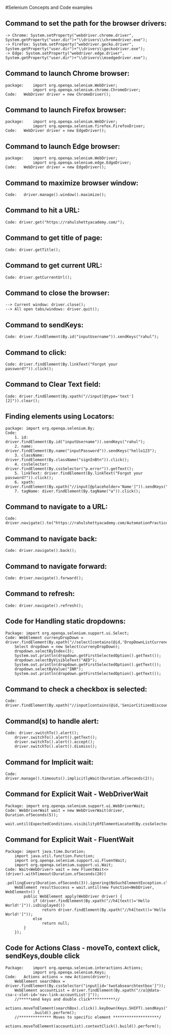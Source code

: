 #Selenium Concepts and Code examples

## Command to set the path for the browser drivers:
	-> Chrome: System.setProperty("webdriver.chrome.driver", System.getProperty("user.dir")+"\\drivers\\chromedriver.exe");
	-> Firefox: System.setProperty("webdriver.gecko.driver", System.getProperty("user.dir")+"\\drivers\\geckodriver.exe");
	-> Edge: System.setProperty("webdriver.edge.driver", System.getProperty("user.dir")+"\\drivers\\msedgedriver.exe");
	
## Command to launch Chrome browser: 
	package: 	import org.openqa.selenium.WebDriver;
				import org.openqa.selenium.chrome.ChromeDriver;
	Code:	WebDriver driver = new ChromeDriver();
	
## Command to launch Firefox browser: 
	package: 	import org.openqa.selenium.WebDriver;
				import org.openqa.selenium.firefox.FirefoxDriver;
	Code:	WebDriver driver = new EdgeDriver();
	
## Command to launch Edge browser:
	package: 	import org.openqa.selenium.WebDriver;
				import org.openqa.selenium.edge.EdgeDriver;
	Code:	WebDriver driver = new EdgeDriver();

## Command to maximize browser window:
	Code:	driver.manage().window().maximize();
	
## Command to hit a URL:
	Code: driver.get("https://rahulshettyacademy.com/");
	
## Command to get title of page:
	Code: driver.getTitle();
	
## Command to get current URL:
	Code: driver.getCurrentUrl();
	
## Command to close the browser:
	--> Current window: driver.close();
	--> All open tabs/windows: driver.quit();

## Command to sendKeys:
	Code: driver.findElement(By.id("inputUsername")).sendKeys("rahul");

## Command to click:
	Code: driver.findElement(By.linkText("Forgot your password?")).click();
	
## Command to Clear Text field:
	Code: driver.findElement(By.xpath("//input[@type='text'][2]")).clear();
	
## Finding elements using Locators:
	package: import org.openqa.selenium.By;
	Code:	
		1. id: driver.findElement(By.id("inputUsername")).sendKeys("rahul");
		2. name: driver.findElement(By.name("inputPassword")).sendKeys("hello123");
		3. className: driver.findElement(By.className("signInBtn")).click();
		4. cssSelector: driver.findElement(By.cssSelector("p.error")).getText();
		5. linkText: driver.findElement(By.linkText("Forgot your password?")).click();
		6. xpath: driver.findElement(By.xpath("//input[@placeholder='Name']")).sendKeys("Shelby");
		7. tagName: diver.findElement(By.tagName("a")).click();

## Command to navigate to a URL:
	Code: driver.navigate().to("https://rahulshettyacademy.com/AutomationPractice/");
	
## Command to navigate back:
	Code: driver.navigate().back();
	
## Command to navigate forward:
	Code: driver.navigate().forward();
	
## Command to refresh:
	Code: driver.navigate().refresh();
	
## Code for Handling static dropdowns:
	Package: import org.openqa.selenium.support.ui.Select;
	Code: WebElement currenyDropDown = driver.findElement(By.xpath("//select[contains(@id,'DropDownListCurrency')]"));
		Select dropdown = new Select(currenyDropDown);
		dropdown.selectByIndex(3);
		System.out.println(dropdown.getFirstSelectedOption().getText());
		dropdown.selectByVisibleText("AED");
		System.out.println(dropdown.getFirstSelectedOption().getText());
		dropdown.selectByValue("INR");
		System.out.println(dropdown.getFirstSelectedOption().getText());	
		
## Command to check a checkbox is selected:
	Code: driver.findElement(By.xpath("//input[contains(@id,'SeniorCitizenDiscount')]")).isSelected();
	
## Command(s) to handle alert:
	Code: driver.switchTo().alert();
		driver.switchTo().alert().getText();
		driver.switchTo().alert().accept();
		driver.switchTo().alert().dismiss();

## Command for Implicit wait:
	Code: driver.manage().timeouts().implicitlyWait(Duration.ofSeconds(2));
	
## Command for Explicit Wait - WebDriverWait
	Package: import org.openqa.selenium.support.ui.WebDriverWait;
	Code: WebDriverWait wait = new WebDriverWait(driver, Duration.ofSeconds(5));
		wait.until(ExpectedConditions.visibilityOfElementLocated(By.cssSelector("span.promoInfo")));
		
## Command for Explicit Wait - FluentWait
	Package: import java.time.Duration;
		import java.util.function.Function;
		import org.openqa.selenium.support.ui.FluentWait;
		import org.openqa.selenium.support.ui.Wait;
	Code: Wait<WebDriver> wait = new FluentWait<>(driver).withTimeout(Duration.ofSeconds(20))
				.pollingEvery(Duration.ofSeconds(3)).ignoring(NoSuchElementException.class);
		WebElement resultSuccess = wait.until(new Function<WebDriver, WebElement>() {
			public WebElement apply(WebDriver driver) {
				if (driver.findElement(By.xpath("//h4[text()='Hello World!']")).isDisplayed())
					return driver.findElement(By.xpath("//h4[text()='Hello World!']"));
				else
					return null;
			}
		});
		
## Code for Actions Class - moveTo, context click, sendKeys,double click
	Package:	import org.openqa.selenium.interactions.Actions;
			 	import org.openqa.selenium.Keys;
	Code:	Actions actions = new Actions(driver);
		WebElement searchBox = driver.findElement(By.cssSelector("input[id='twotabsearchtextbox']"));
		WebElement accountList = driver.findElement(By.xpath("//a[@data-csa-c-slot-id='nav-link-accountList']"));
		//*****send keys and double click***********//
		actions.moveToElement(searchBox).click().keyDown(Keys.SHIFT).sendKeys("iphone").keyUp(Keys.SHIFT).doubleClick()
				.build().perform();
		//************** Moves to specific element ********************/
		actions.moveToElement(accountList).contextClick().build().perform();